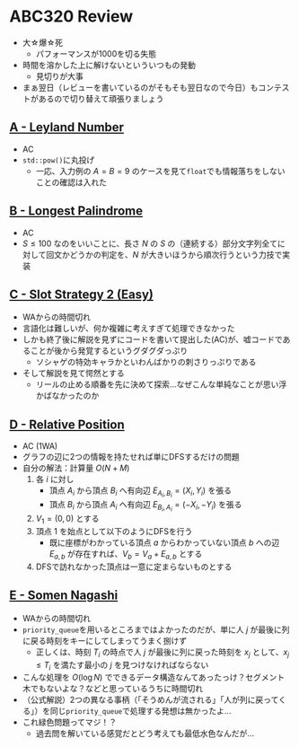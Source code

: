 # ABC320 Review
- 大☆爆☆死
  - パフォーマンスが1000を切る失態
- 時間を溶かした上に解けないといういつもの発動
  - 見切りが大事
- まぁ翌日（レビューを書いているのがそもそも翌日なので今日）もコンテストがあるので切り替えて頑張りましょう

## [A - Leyland Number](https://atcoder.jp/contests/abc320/tasks/abc320_a)
- AC
- `std::pow()`に丸投げ
  - 一応、入力例の $A=B=9$ のケースを見て`float`でも情報落ちをしないことの確認は入れた

## [B - Longest Palindrome](https://atcoder.jp/contests/abc320/tasks/abc320_b)
- AC
- $S \leq 100$ なのをいいことに、長さ $N$ の $S$ の（連続する）部分文字列全てに対して回文かどうかの判定を、$N$ が大きいほうから順次行うという力技で実装

## [C - Slot Strategy 2 (Easy)](https://atcoder.jp/contests/abc320/tasks/abc320_c)
- WAからの時間切れ
- 言語化は難しいが、何か複雑に考えすぎて処理できなかった
- しかも終了後に解説を見ずにコードを書いて提出した(AC)が、嘘コードであることが後から発覚するというグダグダっぷり
  - ソシャゲの特効キャラかといわんばかりの刺さりっぷりである
- そして解説を見て愕然とする
  - リールの止める順番を先に決めて探索…なぜこんな単純なことが思い浮かばなかったのか

## [D - Relative Position](https://atcoder.jp/contests/abc320/tasks/abc320_d)
- AC (1WA)
- グラフの辺に2つの情報を持たせれば単にDFSするだけの問題
- 自分の解法：計算量 $O(N + M)$
    1. 各 $i$ に対し
        - 頂点 $A_i$ から頂点 $B_i$ へ有向辺 $E_{A_i,B_i} = (X_i, Y_i)$ を張る
        - 頂点 $B_i$ から頂点 $A_i$ へ有向辺 $E_{B_i,A_i} = (-X_i, -Y_i)$ を張る
    2. $V_1 = (0, 0)$ とする
    3. 頂点 $1$ を始点として以下のようにDFSを行う
        - 既に座標がわかっている頂点 $a$ からわかっていない頂点 $b$ への辺 $E_{a,b}$ が存在すれば、$V_b = V_a + E_{a,b}$ とする
    4. DFSで訪れなかった頂点は一意に定まらないものとする
 
## [E - Somen Nagashi](https://atcoder.jp/contests/abc320/tasks/abc320_e)
- WAからの時間切れ
- `priority_queue`を用いるところまではよかったのだが、単に人 $j$ が最後に列に戻る時刻をキーにしてしまってうまく捌けず
  - 正しくは、時刻 $T_i$ の時点で人 $j$ が最後に列に戻った時刻を $x_j$ として、$x_j \leq T_i$ を満たす最小の $j$ を見つけなければならない
- こんな処理を $O(\log N)$ でできるデータ構造なんてあったっけ？セグメント木でもないよな？などと思っているうちに時間切れ
- （公式解説）2つの異なる事柄（「そうめんが流される」「人が列に戻ってくる」）を同じ`priority_queue`で処理する発想は無かったよ…
- これ緑色問題ってマジ！？
  - 過去問を解いている感覚だとどう考えても最低水色なんだが…
